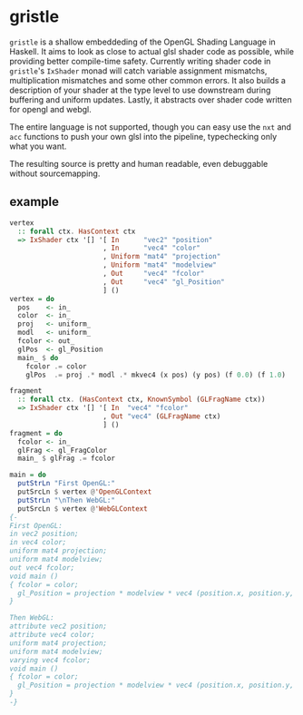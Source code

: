 # gristle
`gristle` is a shallow embeddeding of the OpenGL Shading Language in Haskell. It
aims to look as close to actual glsl shader code as possible, while providing
better compile-time safety. Currently writing shader code in `gristle`'s
`IxShader` monad will catch variable assignment mismatchs, multiplication
mismatches and some other common errors. It also builds a description of your
shader at the type level to use downstream during buffering and uniform updates.
Lastly, it abstracts over shader code written for opengl and webgl.

The entire language is not supported, though you can easy use the `nxt` and `acc`
functions to push your own glsl into the pipeline, typechecking only what you
want.

The resulting source is pretty and human readable, even debuggable without
sourcemapping.

## example

```haskell
vertex
  :: forall ctx. HasContext ctx
  => IxShader ctx '[] '[ In      "vec2" "position"
                       , In      "vec4" "color"
                       , Uniform "mat4" "projection"
                       , Uniform "mat4" "modelview"
                       , Out     "vec4" "fcolor"
                       , Out     "vec4" "gl_Position"
                       ] ()
vertex = do
  pos    <- in_
  color  <- in_
  proj   <- uniform_
  modl   <- uniform_
  fcolor <- out_
  glPos  <- gl_Position
  main_ $ do
    fcolor .= color
    glPos  .= proj .* modl .* mkvec4 (x pos) (y pos) (f 0.0) (f 1.0)

fragment
  :: forall ctx. (HasContext ctx, KnownSymbol (GLFragName ctx))
  => IxShader ctx '[] '[ In  "vec4" "fcolor"
                       , Out "vec4" (GLFragName ctx)
                       ] ()
fragment = do
  fcolor <- in_
  glFrag <- gl_FragColor
  main_ $ glFrag .= fcolor

main = do
  putStrLn "First OpenGL:"
  putSrcLn $ vertex @'OpenGLContext
  putStrLn "\nThen WebGL:"
  putSrcLn $ vertex @'WebGLContext
{-
First OpenGL:
in vec2 position;
in vec4 color;
uniform mat4 projection;
uniform mat4 modelview;
out vec4 fcolor;
void main ()
{ fcolor = color;
  gl_Position = projection * modelview * vec4 (position.x, position.y, 0.0, 1.0);
}

Then WebGL:
attribute vec2 position;
attribute vec4 color;
uniform mat4 projection;
uniform mat4 modelview;
varying vec4 fcolor;
void main ()
{ fcolor = color;
  gl_Position = projection * modelview * vec4 (position.x, position.y, 0.0, 1.0);
}
-}
```
